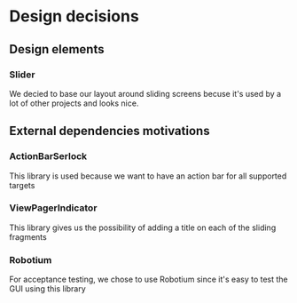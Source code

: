Design decisions
================

## Design elements

### Slider

We decied to base our layout around sliding screens becuse it's used by a lot of other projects and looks nice.


## External dependencies motivations

### ActionBarSerlock

This library is used because we want to have an action bar for all supported targets

### ViewPagerIndicator

This library gives us the possibility of adding a title on each of the sliding fragments

### Robotium

For acceptance testing, we chose to use Robotium since it's easy to test the GUI using this library






